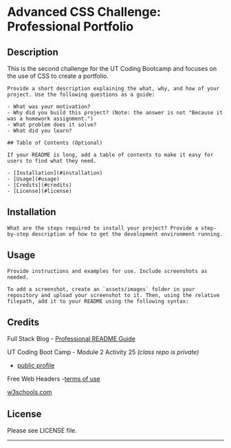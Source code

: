 # Advanced CSS Challenge: Professional Portfolio

## Description

This is the second challenge for the UT Coding Bootcamp and focuses on the use of CSS to create a portfolio.
```
Provide a short description explaining the what, why, and how of your project. Use the following questions as a guide:

- What was your motivation?
- Why did you build this project? (Note: the answer is not "Because it was a homework assignment.")
- What problem does it solve?
- What did you learn?
```

```
## Table of Contents (Optional)

If your README is long, add a table of contents to make it easy for users to find what they need.

- [Installation](#installation)
- [Usage](#usage)
- [Credits](#credits)
- [License](#license)
```
## Installation

```
What are the steps required to install your project? Provide a step-by-step description of how to get the development environment running.
```
## Usage

```
Provide instructions and examples for use. Include screenshots as needed.

To add a screenshot, create an `assets/images` folder in your repository and upload your screenshot to it. Then, using the relative filepath, add it to your README using the following syntax:
```

## Credits

Full Stack Blog - [Professional README Guide](https://coding-boot-camp.github.io/full-stack/github/professional-readme-guide)

UT Coding Boot Camp - Module 2 Activity 25 _(class repo is private)_
- [public profile](https://github.com/the-Coding-Boot-Camp-at-UT) 

Free Web Headers -[terms of use](https://www.freewebheaders.com/terms-of-use/)

[w3schools.com](w3schools.com)

## License

Please see LICENSE file. 

---

